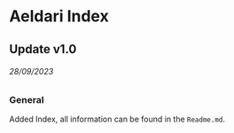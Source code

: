 # Aeldari Index

## Update v1.0
###### 28/09/2023
### General
Added Index, all information can be found in the `Readme.md`.